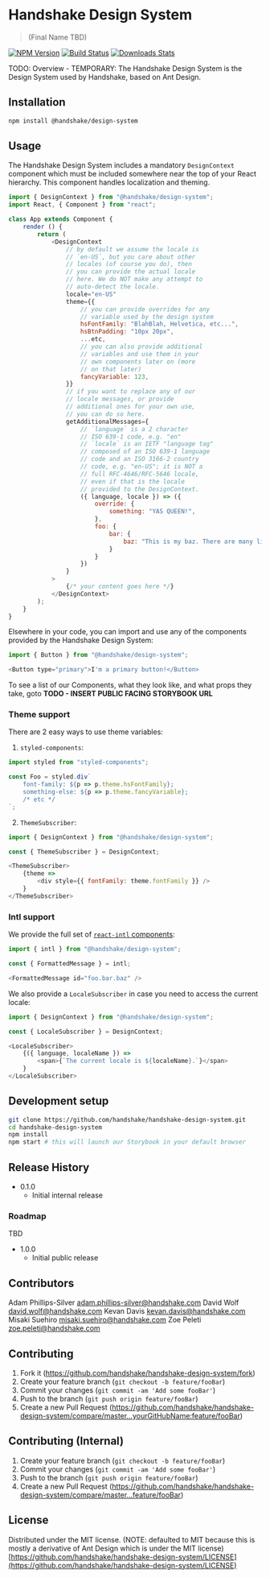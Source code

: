 # Handshake Design System
> (Final Name TBD)

[![NPM Version][npm-image]][npm-url]
[![Build Status][travis-image]][travis-url]
[![Downloads Stats][npm-downloads]][npm-url]

TODO: Overview - TEMPORARY: The Handshake Design System is the Design System used by Handshake, based on Ant Design.

## Installation

```sh
npm install @handshake/design-system
```

## Usage

The Handshake Design System includes a mandatory `DesignContext` component which must be included somewhere near the top of your React hierarchy. This component handles localization and theming.

```js
import { DesignContext } from "@handshake/design-system";
import React, { Component } from "react";

class App extends Component {
    render () {
        return (
            <DesignContext
                // by default we assume the locale is
                // `en-US`, but you care about other
                // locales (of course you do), then
                // you can provide the actual locale
                // here. We do NOT make any attempt to
                // auto-detect the locale.
                locale="en-US"
                theme={{
                    // you can provide overrides for any
                    // variable used by the design system
                    hsFontFamily: "BlahBlah, Helvetica, etc...",
                    hsBtnPadding: "10px 20px",
                    ...etc,
                    // you can also provide additional
                    // variables and use them in your
                    // own components later on (more
                    // on that later)
                    fancyVariable: 123,
                }}
                // if you want to replace any of our
                // locale messages, or provide 
                // additional ones for your own use,
                // you can do so here.
                getAdditionalMessages={
                    // `language` is a 2 character
                    // ISO 639-1 code, e.g. "en"
                    // `locale` is an IETF "language tag"
                    // composed of an ISO 639-1 language 
                    // code and an ISO 3166-2 country 
                    // code, e.g. "en-US"; it is NOT a
                    // full RFC-4646/RFC-5646 locale,
                    // even if that is the locale 
                    // provided to the DesignContext.
                    ({ language, locale }) => ({
                        override: {
                            something: "YAS QUEEN!",
                        },
                        foo: {
                            bar: {
                                baz: "This is my baz. There are many like it, but this one is mine.",
                            }
                        }
                    })
                }
            >
                {/* your content goes here */}
            </DesignContext>
        );
    }
}
```

Elsewhere in your code, you can import and use any of the components provided by the Handshake Design System:

```js
import { Button } from "@handshake/design-system";

<Button type="primary">I'm a primary button!</Button>
```

To see a list of our Components, what they look like, and what props they take, goto **TODO - INSERT PUBLIC FACING STORYBOOK URL**

### Theme support

There are 2 easy ways to use theme variables:

1. `styled-components`:

```js
import styled from "styled-components";

const Foo = styled.div`
    font-family: ${p => p.theme.hsFontFamily};
    something-else: ${p => p.theme.fancyVariable};
    /* etc */
`;
```

2. `ThemeSubscriber`:

```js
import { DesignContext } from "@handshake/design-system";

const { ThemeSubscriber } = DesignContext;

<ThemeSubscriber>
    {theme =>
        <div style={{ fontFamily: theme.fontFamily }} />
    }
</ThemeSubscriber>
```

### Intl support

We provide the full set of [`react-intl` components](https://github.com/yahoo/react-intl/wiki/Components):

```js
import { intl } from "@handshake/design-system";

const { FormattedMessage } = intl;

<FormattedMessage id="foo.bar.baz" />
```

We also provide a `LocaleSubscriber` in case you need to access the current locale:

```js
import { DesignContext } from "@handshake/design-system";

const { LocaleSubscriber } = DesignContext;

<LocaleSubscriber>
    {({ language, localeName }) =>
        <span>{`The current locale is ${localeName}.`}</span>
    }
</LocaleSubscriber>
```

## Development setup

```sh
git clone https://github.com/handshake/handshake-design-system.git
cd handshake-design-system
npm install
npm start # this will launch our Storybook in your default browser
```

## Release History

* 0.1.0
    * Initial internal release

### Roadmap

TBD
* 1.0.0
    * Initial public release

## Contributors

Adam Phillips-Silver <adam.phillips-silver@handshake.com>
David Wolf <david.wolf@handshake.com>
Kevan Davis <kevan.davis@handshake.com>
Misaki Suehiro <misaki.suehiro@handshake.com>
Zoe Peleti <zoe.peleti@handshake.com>

## Contributing

1. Fork it (<https://github.com/handshake/handshake-design-system/fork>)
2. Create your feature branch (`git checkout -b feature/fooBar`)
3. Commit your changes (`git commit -am 'Add some fooBar'`)
4. Push to the branch (`git push origin feature/fooBar`)
5. Create a new Pull Request (<https://github.com/handshake/handshake-design-system/compare/master...yourGitHubName:feature/fooBar>)

## Contributing (Internal)

1. Create your feature branch (`git checkout -b feature/fooBar`)
2. Commit your changes (`git commit -am 'Add some fooBar'`)
3. Push to the branch (`git push origin feature/fooBar`)
4. Create a new Pull Request (<https://github.com/handshake/handshake-design-system/compare/master...feature/fooBar>)

## License

Distributed under the MIT license.
(NOTE: defaulted to MIT because this is mostly a derivative of Ant Design which is under the MIT license)
[https://github.com/handshake/handshake-design-system/LICENSE](https://github.com/handshake/handshake-design-system/LICENSE)





[npm-image]: https://img.shields.io/npm/v/@handshake/design-system.svg?style=flat-square
[npm-url]: https://npmjs.org/package/@handshake/design-system
[npm-downloads]: https://img.shields.io/npm/dm/@handshake/design-system.svg?style=flat-square
[travis-image]: https://img.shields.io/travis/handshake/handshake-design-system/master.svg?style=flat-square
[travis-url]: https://travis-ci.org/handshake/handshake-design-system